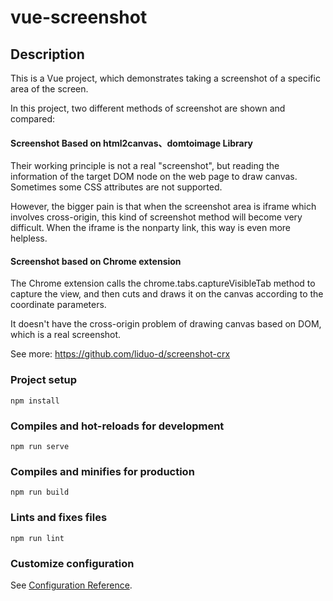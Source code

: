 # vue-screenshot

## Description

This is a Vue project, which demonstrates taking a screenshot of a specific area of the screen.

In this project, two different methods of screenshot are shown and compared:

#### Screenshot Based on html2canvas、domtoimage Library

Their working principle is not a real "screenshot", but reading the information of the target DOM node on the web page to draw canvas. 
Sometimes some CSS attributes are not supported.
 
However, the bigger pain is that when the screenshot area is iframe which involves cross-origin, 
this kind of screenshot method will become very difficult. When the iframe is the nonparty link, this way is even more helpless.

#### Screenshot based on Chrome extension

The Chrome extension calls the chrome.tabs.captureVisibleTab method to capture the view, and then cuts and draws it on the canvas according to the coordinate parameters.

It doesn't have the cross-origin problem of drawing canvas based on DOM, which is a real screenshot.

See more: https://github.com/liduo-d/screenshot-crx

### Project setup
```
npm install
```

### Compiles and hot-reloads for development
```
npm run serve
```

### Compiles and minifies for production
```
npm run build
```

### Lints and fixes files
```
npm run lint
```

### Customize configuration
See [Configuration Reference](https://cli.vuejs.org/config/).

